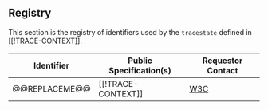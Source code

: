 ## Registry

This section is the registry of identifiers used by the `tracestate` defined in
[[!TRACE-CONTEXT]].

| Identifier                      | Public Specification(s)                                                                               | Requestor Contact                                   |
| ----------------------------- | ----------------------------------------------------------------------------------------------------- | ----------------------------------------------------|
| @@REPLACEME@@                          | [[!TRACE-CONTEXT]]                                                                                    | [W3C](https://www.w3.org/2018/distributed-tracing/) |
